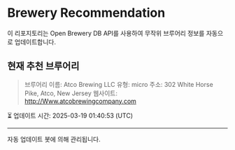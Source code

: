 # Brewery Recommendation

이 리포지토리는 Open Brewery DB API를 사용하여 무작위 브루어리 정보를 자동으로 업데이트합니다.

## 현재 추천 브루어리
> 브루어리 이름: Atco Brewing LLC
유형: micro
주소: 302 White Horse Pike, Atco, New Jersey
웹사이트: http://Www.atcobrewingcompany.com

⏳ 업데이트 시간: 2025-03-19 01:40:53 (UTC)

---
자동 업데이트 봇에 의해 관리됩니다.